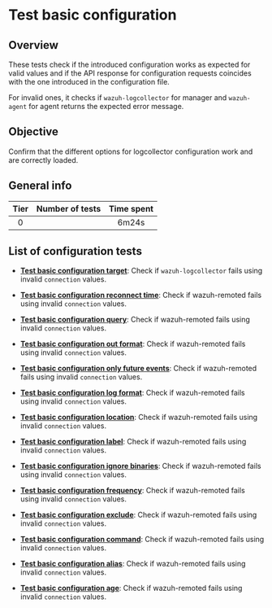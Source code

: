 # Test basic configuration

## Overview 

These tests check if the introduced configuration works as expected for valid values and if the API 
response for configuration requests coincides with the one introduced in the configuration file.

For invalid ones, it checks if `wazuh-logcollector` for manager and `wazuh-agent` for agent returns 
the expected error message.

## Objective

Confirm that the different options for logcollector configuration work and are correctly loaded.

## General info

|Tier | Number of tests | Time spent |
|:--:|:--:|:--:|
| 0 |  | 6m24s |

## List of configuration tests

- **[Test basic configuration target](test_basic_configuration_target.md)**: Check if `wazuh-logcollector` 
  fails using invalid `connection` values.

- **[Test basic configuration reconnect time](test_basic_configuration_reconnect_time.md)**: Check if wazuh-remoted 
  fails using invalid `connection` values.

- **[Test basic configuration query](test_basic_configuration_query.md)**: Check if wazuh-remoted 
  fails using invalid `connection` values.
  
- **[Test basic configuration out format](test_basic_configuration_out_format.md)**: Check if wazuh-remoted 
  fails using invalid `connection` values.
  
- **[Test basic configuration only future events](test_basic_configuration_only_future_events.md)**: Check if wazuh-remoted 
  fails using invalid `connection` values.
  
- **[Test basic configuration log format](test_basic_configuration_log_format.md)**: Check if wazuh-remoted 
fails using invalid `connection` values.

- **[Test basic configuration location](test_basic_configuration_location.md)**: Check if wazuh-remoted 
fails using invalid `connection` values.

- **[Test basic configuration label](test_basic_configuration_label.md)**: Check if wazuh-remoted 
fails using invalid `connection` values.

- **[Test basic configuration ignore binaries](test_basic_configuration_ignore_binaries.md)**: Check if wazuh-remoted 
fails using invalid `connection` values.
  
- **[Test basic configuration frequency](test_basic_configuration_frequency.md)**: Check if wazuh-remoted 
fails using invalid `connection` values.
  
- **[Test basic configuration exclude](test_basic_configuration_exclude.md)**: Check if wazuh-remoted 
fails using invalid `connection` values.
  
- **[Test basic configuration command](test_basic_configuration_command.md)**: Check if wazuh-remoted 
fails using invalid `connection` values.
  
- **[Test basic configuration alias](test_basic_configuration_alias.md)**: Check if wazuh-remoted 
fails using invalid `connection` values.
  
- **[Test basic configuration age](test_basic_configuration_age.md)**: Check if wazuh-remoted 
fails using invalid `connection` values.

